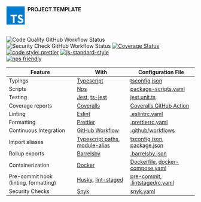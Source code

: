 <div style='display: flex'>
  <img alt='ts icon' width='50' src='https://raw.githubusercontent.com/devicons/devicon/master/icons/typescript/typescript-original.svg'/>
  <span style='font-weight: bold'>&nbsp;&nbsp<strong>PROJECT TEMPLATE</strong></span>
</div>
<br/>

![Code Quality GitHub Workflow Status](https://img.shields.io/github/actions/workflow/status/r1oga/ts-template/code-quality.yaml?branch=main&label=Code%20Quality) ![Security Check GitHub Workflow Status](https://img.shields.io/github/actions/workflow/status/r1oga/ts-template/snyk.yaml?branch=main&label=Security%20%28Snyk%29)
[![Coverage Status](https://coveralls.io/repos/github/r1oga/ts-template/badge.svg?branch=main)](https://coveralls.io/github/r1oga/ts-template?branch=main)  
[![code style: prettier](https://img.shields.io/badge/code_style-prettier-ff69b4.svg?style=flat-square)](https://github.com/prettier/prettier) [![js-standard-style](https://img.shields.io/badge/code%20style-standard-brightgreen.svg)](http://standardjs.com)  
[![nps friendly](https://img.shields.io/badge/nps-friendly-blue.svg?style=flat-square)](https://github.com/sezna/nps)

| Feature                               | With                                                                                                                        | Configuration File                                                                                                                                                                                                                        |
| ------------------------------------- | --------------------------------------------------------------------------------------------------------------------------- | ----------------------------------------------------------------------------------------------------------------------------------------------------------------------------------------------------------------------------------------- |
| Typings                               | [Typescript](https://www.typescriptlang.org/)                                                                               | [tsconfig.json](./tsconfig.json)                                                                                                                                                                                                          |
| Scripts                               | [Nps](https://github.com/sezna/nps)                                                                                         | [package-scripts.yaml](./package-scripts.yaml)                                                                                                                                                                                            |
| Testing                               | [Jest](https://jestjs.io/), [ts-jest](https://kulshekhar.github.io/ts-jest/)                                                | [jest.unit.ts](test/jest.unit.ts)                                                                                                                                                                                                         |
| Coverage reports                      | [Coveralls](https://coveralls.io/)                                                                                          | [Coveralls GitHub Action](https://github.com/marketplace/actions/coveralls-github-action)                                                                                                                                                 |
| Linting                               | [Eslint](https://eslint.org/)                                                                                               | [.eslintrc.yaml](./.eslintrc.yaml)                                                                                                                                                                                                        |
| Formatting                            | [Prettier](https://prettier.io/)                                                                                            | [.prettierrc.yaml](./.prettierrc.yaml)                                                                                                                                                                                                    |
| Continuous Integration                | [GitHub Workflow](https://docs.github.com/en/actions/using-workflows)                                                       | [.github/workflows](./.github/workflows)                                                                                                                                                                                                  |
| Import aliases                        | [Typescript paths](https://www.typescriptlang.org/tsconfig#paths), [module-alias](https://github.com/ilearnio/module-alias) | [tsconfig.json](https://github.com/r1oga/ts-template/blob/5d6983a6d28429b9dd256edf40bad5ee48c33d9c/tsconfig.json#L26), [package.json](https://github.com/r1oga/ts-template/blob/5d6983a6d28429b9dd256edf40bad5ee48c33d9c/package.json#L9) |
| Rollup exports                        | [Barrelsby](https://github.com/bencoveney/barrelsby)                                                                        | [.barrelsby.json](./.barrelsby.json)                                                                                                                                                                                                      |
| Containerization                      | [Docker](https://www.docker.com/)                                                                                           | [Dockerfile](./Dockerfile), [docker-compose.yaml](./docker-compose.yaml)                                                                                                                                                                  |
| Pre-commit hook (linting, formatting) | [Husky](https://typicode.github.io/husky), [lint-staged](https://github.com/okonet/lint-staged)                             | [pre-commit](./.husky/pre-commit), [.lintstagedrc.yaml](./.lintstagedrc.yaml)                                                                                                                                                             |
| Security Checks                       | [Snyk](https://snyk.io/)                                                                                                    | [snyk.yaml](./.github/workflows/snyk.yaml)                                                                                                                                                                                                |

